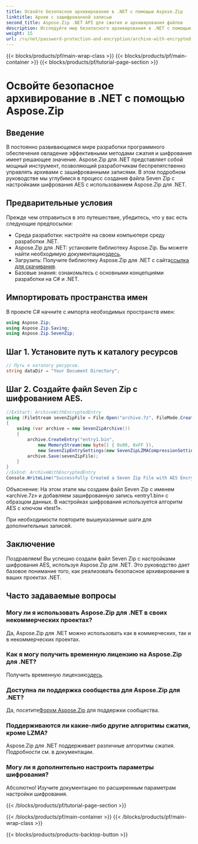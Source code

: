 ```yaml
---
title: Освойте безопасное архивирование в .NET с помощью Aspose.Zip
linktitle: Архив с зашифрованной записью
second_title: Aspose.Zip .NET API для сжатия и архивирования файлов
description: Исследуйте мир безопасного архивирования в .NET с помощью Aspose.Zip. Создавайте файлы Seven Zip с шифрованием AES без особых усилий. Повысьте свои навыки разработки прямо сейчас!
weight: 15
url: /ru/net/password-protection-and-encryption/archive-with-encrypted-entry/
---
```


{{< blocks/products/pf/main-wrap-class >}}
{{< blocks/products/pf/main-container >}}
{{< blocks/products/pf/tutorial-page-section >}}

# Освойте безопасное архивирование в .NET с помощью Aspose.Zip


## Введение

В постоянно развивающемся мире разработки программного обеспечения овладение эффективными методами сжатия и шифрования имеет решающее значение. Aspose.Zip для .NET представляет собой мощный инструмент, позволяющий разработчикам беспрепятственно управлять архивами с зашифрованными записями. В этом подробном руководстве мы углубимся в процесс создания файла Seven Zip с настройками шифрования AES с использованием Aspose.Zip для .NET.

## Предварительные условия

Прежде чем отправиться в это путешествие, убедитесь, что у вас есть следующие предпосылки:

- Среда разработки: настройте на своем компьютере среду разработки .NET.
-  Aspose.Zip для .NET: установите библиотеку Aspose.Zip. Вы можете найти необходимую документацию[здесь](https://reference.aspose.com/zip/net/).
-  Загрузить: Получите библиотеку Aspose.Zip для .NET с сайта[ссылка для скачивания](https://releases.aspose.com/zip/net/).
- Базовые знания: ознакомьтесь с основными концепциями разработки на C# и .NET.

## Импортировать пространства имен

В проекте C# начните с импорта необходимых пространств имен:

```csharp
using Aspose.Zip;
using Aspose.Zip.Saving;
using Aspose.Zip.SevenZip;
```

## Шаг 1. Установите путь к каталогу ресурсов

```csharp
// Путь к каталогу ресурсов.
string dataDir = "Your Document Directory";
```

## Шаг 2. Создайте файл Seven Zip с шифрованием AES.

```csharp
//ExStart: ArchiveWithEncryptedEntry
using (FileStream sevenZipFile = File.Open("archive.7z", FileMode.Create))
{
    using (var archive = new SevenZipArchive())
    {
        archive.CreateEntry("entry1.bin", 
            new MemoryStream(new byte[] { 0x00, 0xFF }), 
            new SevenZipEntrySettings(new SevenZipLZMACompressionSettings(), new SevenZipAESEncryptionSettings("test1")));
        archive.Save(sevenZipFile);
    }
}
//ExEnd: ArchiveWithEncryptedEntry
Console.WriteLine("Successfully Created a Seven Zip File with AES Encryption Settings");
```

Объяснение: На этом этапе мы создаем файл Seven Zip с именем «archive.7z» и добавляем зашифрованную запись «entry1.bin» с образцом данных. В настройках шифрования используется алгоритм AES с ключом «test1».

При необходимости повторите вышеуказанные шаги для дополнительных записей.

## Заключение

Поздравляем! Вы успешно создали файл Seven Zip с настройками шифрования AES, используя Aspose.Zip для .NET. Это руководство дает базовое понимание того, как реализовать безопасное архивирование в ваших проектах .NET.

## Часто задаваемые вопросы

### Могу ли я использовать Aspose.Zip для .NET в своих некоммерческих проектах?
Да, Aspose.Zip для .NET можно использовать как в коммерческих, так и в некоммерческих проектах.

### Как я могу получить временную лицензию на Aspose.Zip для .NET?
 Получить временную лицензию[здесь](https://purchase.aspose.com/temporary-license/).

### Доступна ли поддержка сообщества для Aspose.Zip для .NET?
 Да, посетите[Форум Aspose.Zip](https://forum.aspose.com/c/zip/37) для поддержки сообщества.

### Поддерживаются ли какие-либо другие алгоритмы сжатия, кроме LZMA?
Aspose.Zip для .NET поддерживает различные алгоритмы сжатия. Подробности см. в документации.

### Могу ли я дополнительно настроить параметры шифрования?
Абсолютно! Изучите документацию по расширенным параметрам настройки шифрования.


{{< /blocks/products/pf/tutorial-page-section >}}

{{< /blocks/products/pf/main-container >}}
{{< /blocks/products/pf/main-wrap-class >}}

{{< blocks/products/products-backtop-button >}}
